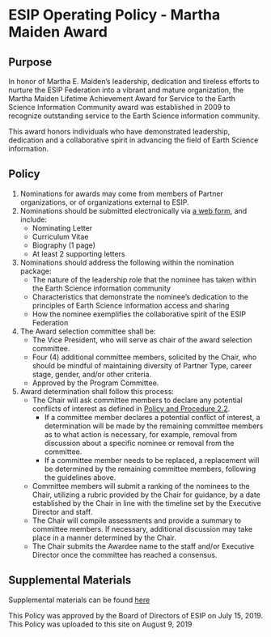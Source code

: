 **ESIP Operating Policy - Martha Maiden Award**
======================================================================

**Purpose**
------------------------------------

In honor of Martha E. Maiden’s leadership, dedication and tireless efforts to nurture the ESIP Federation into a vibrant and mature organization, the Martha Maiden Lifetime Achievement Award for Service to the Earth Science Information Community award was established in 2009 to recognize outstanding service to the Earth Science information community. 

This award honors individuals who have demonstrated leadership, dedication and a collaborative spirit in advancing the field of Earth Science information.

**Policy**
------------------------------------

1. Nominations for awards may come from members of Partner organizations, or of organizations external to ESIP.
2. Nominations should be submitted electronically via [a web form](https://www.esipfed.org/get-involved/peer-recognition/martha-maiden-award/martha-maiden-nomination-form), and include:
    * Nominating Letter
    * Curriculum Vitae
    * Biography (1 page)
    * At least 2 supporting letters
3. Nominations should address the following within the nomination package:
    - The nature of the leadership role that the nominee has taken within the Earth Science information community
    - Characteristics that demonstrate the nominee’s dedication to the principles of Earth Science information access and sharing
    - How the nominee exemplifies the collaborative spirit of the ESIP Federation
4. The Award selection committee shall be:
    - The Vice President, who will serve as chair of the award selection committee.
    - Four (4) additional committee members, solicited by the Chair, who should be mindful of maintaining diversity of Partner Type, career stage, gender, and/or other criteria.
    - Approved by the Program Committee.
5. Award determination shall follow this process:
    - The Chair will ask committee members to declare any potential conflicts of interest as defined in [Policy and Procedure 2.2](.../blob/master/ESIP%20Policies%20and%20Procedures/2.0%20Ethics%20and%20Conduct/ESIP%20P%26P%202.2%20Conflict%20Of%20Interest.md). 
         - If a committee member declares a potential conflict of interest, a determination will be made by the remaining committee members as to what action is necessary, for example, removal from discussion about a specific nominee or removal from the committee. 
         - If a committee member needs to be replaced, a replacement will be determined by the remaining committee members, following the guidelines above.
    - Committee members will submit a ranking of the nominees to the Chair, utilizing a rubric provided by the Chair for guidance, by a date established by the Chair in line with the timeline set by the Executive Director and staff.
    - The Chair will compile assessments and provide a summary to committee members. If necessary, additional discussion may take place in a manner determined by the Chair.
    - The Chair submits the Awardee name to the staff and/or Executive Director once the committee has reached a consensus.


**Supplemental Materials**
------------------------------------

Supplemental materials can be found [here](https://docs.google.com/document/d/1U2HiEsdKzxqDNaQCXkrA-DPOP35WHnsUhzRtdhDZRmM/edit?usp=sharing)

This Policy was approved by the Board of Directors of ESIP on July 15, 2019.
This Policy was uploaded to this site on August 9, 2019
